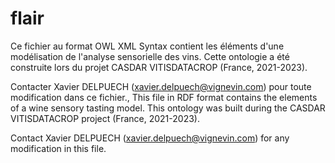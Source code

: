 # flair
Ce fichier au format OWL XML Syntax contient les éléments d'une modélisation de l'analyse sensorielle des vins.
Cette ontologie a été construite lors du projet CASDAR VITISDATACROP (France, 2021-2023).

Contacter Xavier DELPUECH (xavier.delpuech@vignevin.com) pour toute modification dans ce fichier., This file in RDF format contains the elements of a wine sensory tasting model.
This ontology was built during the CASDAR VITISDATACROP project (France, 2021-2023).

Contact Xavier DELPUECH (xavier.delpuech@vignevin.com) for any modification in this file.
